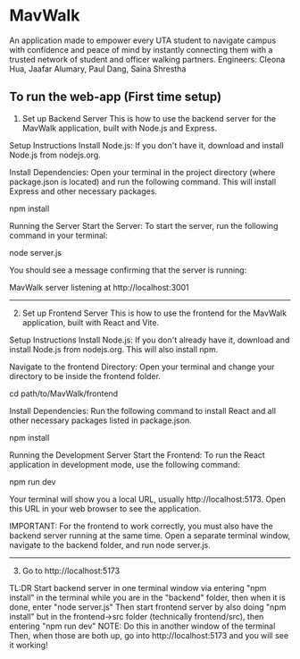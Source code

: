 # MavWalk
An application made to empower every UTA student to navigate campus with confidence and peace of mind by instantly connecting them with a trusted network of student and officer walking partners.
Engineers: Cleona Hua, Jaafar Alumary, Paul Dang, Saina Shrestha

To run the web-app (First time setup)
--------------------------------------------------------------------------------------------------------------------------------------------------------------------------------------------------------------------------
1) Set up Backend Server
This is how to use the backend server for the MavWalk application, built with Node.js and Express.

Setup Instructions
Install Node.js: If you don't have it, download and install Node.js from nodejs.org.

Install Dependencies: Open your terminal in the project directory (where package.json is located) and run the following command. This will install Express and other necessary packages.

npm install

Running the Server
Start the Server: To start the server, run the following command in your terminal:

node server.js

You should see a message confirming that the server is running:

MavWalk server listening at http://localhost:3001


--------------------------------------------------------------------------------------------------------------------------------------------------------------------------------------------------------------------------
2) Set up Frontend Server
This is how to use the frontend for the MavWalk application, built with React and Vite.

Setup Instructions
Install Node.js: If you don't already have it, download and install Node.js from nodejs.org. This will also install npm.

Navigate to the frontend Directory: Open your terminal and change your directory to be inside the frontend folder.

cd path/to/MavWalk/frontend

Install Dependencies: Run the following command to install React and all other necessary packages listed in package.json.

npm install

Running the Development Server
Start the Frontend: To run the React application in development mode, use the following command:

npm run dev

Your terminal will show you a local URL, usually http://localhost:5173. Open this URL in your web browser to see the application.

IMPORTANT: For the frontend to work correctly, you must also have the backend server running at the same time. Open a separate terminal window, navigate to the backend folder, and run node server.js.


--------------------------------------------------------------------------------------------------------------------------------------------------------------------------------------------------------------------------
3) Go to http://localhost:5173


TL:DR
Start backend server in one terminal window via entering "npm install" in the terminal while you are in the "backend" folder, then when it is done, enter "node server.js"
Then start frontend server by also doing "npm install" but in the frontend->src folder (technically frontend/src), then entering "npm run dev" NOTE: Do this in another window of the terminal
Then, when those are both up, go into http://localhost:5173 and you will see it working!
